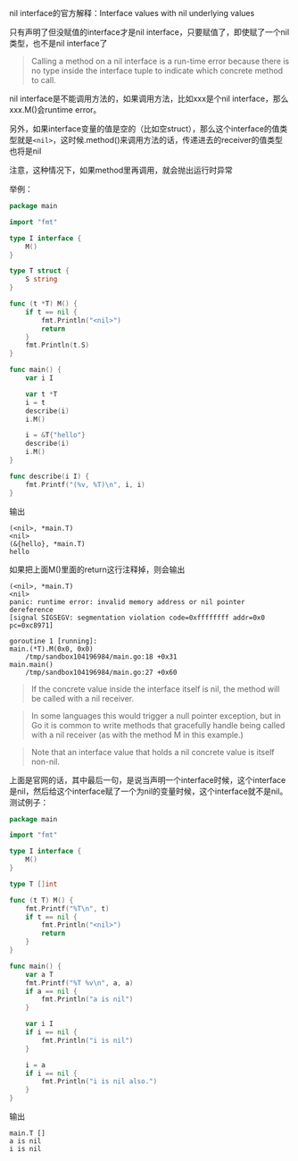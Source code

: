 nil interface的官方解释：Interface values with nil underlying values

只有声明了但没赋值的interface才是nil interface，只要赋值了，即使赋了一个nil类型，也不是nil interface了

> Calling a method on a nil interface is a run-time error because there is no type inside the interface tuple to indicate which concrete method to call.

nil interface是不能调用方法的，如果调用方法，比如xxx是个nil interface，那么xxx.M()会runtime error。

另外，如果interface变量的值是空的（比如空struct），那么这个interface的值类型就是`<nil>`，这时候.method()来调用方法的话，传递进去的receiver的值类型也将是nil

注意，这种情况下，如果method里再调用，就会抛出运行时异常

举例：

```go
package main

import "fmt"

type I interface {
	M()
}

type T struct {
	S string
}

func (t *T) M() {
	if t == nil {
		fmt.Println("<nil>")
		return
	}
	fmt.Println(t.S)
}

func main() {
	var i I

	var t *T
	i = t
	describe(i)
	i.M()

	i = &T{"hello"}
	describe(i)
	i.M()
}

func describe(i I) {
	fmt.Printf("(%v, %T)\n", i, i)
}
```

输出

```text
(<nil>, *main.T)
<nil>
(&{hello}, *main.T)
hello
```

如果把上面M()里面的return这行注释掉，则会输出

```text
(<nil>, *main.T)
<nil>
panic: runtime error: invalid memory address or nil pointer dereference
[signal SIGSEGV: segmentation violation code=0xffffffff addr=0x0 pc=0xc8971]

goroutine 1 [running]:
main.(*T).M(0x0, 0x0)
	/tmp/sandbox104196984/main.go:18 +0x31
main.main()
	/tmp/sandbox104196984/main.go:27 +0x60
```

> If the concrete value inside the interface itself is nil, the method will be called with a nil receiver.

> In some languages this would trigger a null pointer exception, but in Go it is common to write methods that gracefully handle being called with a nil receiver (as with the method M in this example.)

> Note that an interface value that holds a nil concrete value is itself non-nil.

上面是官网的话，其中最后一句，是说当声明一个interface时候，这个interface是nil，然后给这个interface赋了一个为nil的变量时候，这个interface就不是nil。测试例子：

```go
package main

import "fmt"

type I interface {
    M()
}

type T []int

func (t T) M() {
    fmt.Printf("%T\n", t)
    if t == nil {
        fmt.Println("<nil>")
        return
    }
}

func main() {
    var a T
    fmt.Printf("%T %v\n", a, a)
    if a == nil {
        fmt.Println("a is nil")
    }

    var i I
    if i == nil {
        fmt.Println("i is nil")
    }

    i = a
    if i == nil {
        fmt.Println("i is nil also.")
    }
}
```

输出

```text
main.T []
a is nil
i is nil
```
